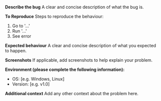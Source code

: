 **Describe the bug**
A clear and concise description of what the bug is.

**To Reproduce**
Steps to reproduce the behaviour:
1. Go to '...'
2. Run '...'
3. See error

**Expected behaviour**
A clear and concise description of what you expected to happen.

**Screenshots**
If applicable, add screenshots to help explain your problem.

**Environment (please complete the following information):**
- OS: [e.g. Windows, Linux]
- Version: [e.g. v1.0]

**Additional context**
Add any other context about the problem here.

